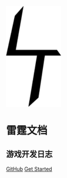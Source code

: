 <img src="Logo.svg" alt="logo" width="150"/><br>

# **雷霆文档**

<h2>游戏开发日志</h2>

[GitHub](https://github.com/ZhouTaiYu2008/zhoutaiyu2008.github.io)
[Get Started](?id=项目介绍)

